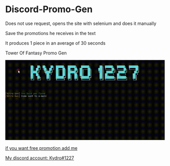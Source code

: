 # Discord-Promo-Gen

Does not use request, opens the site with selenium and does it manually

Save the promotions he receives in the text

It produces 1 piece in an average of 30 seconds

Tower Of Fantasy Promo Gen

![alt text](https://raw.githubusercontent.com/Kydro1227/Discord-Promo-Gen/main/Promo%20Gen.gif "https://www.itemsatis.com/profil/49229/kydroexe.html")

<a href="https://raw.githubusercontent.com/Kydro1227/Discord-Promo-Gen/main/Promo%20Gen.gif" target="_blank">

if you want free promotion add me

My discord account: Kydro#1227

